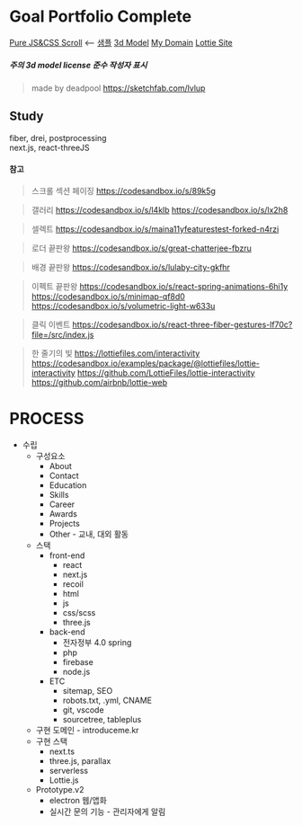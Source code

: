 # Goal Portfolio Complete

[Pure JS&CSS Scroll](https://joshua-dev-story.blogspot.com/2020/11/javascript-css-scroll-animation.html) <-- [샘플](https://gpe-joshua.github.io/sample/65-sample-d.html)
[3d Model](https://sketchfab.com/3d-models?date=week&features=downloadable&sort_by=-likeCount&cursor=cD0zMg%3D%3D)
[My Domain](https://introduceme.kr/)
[Lottie Site](https://lottiefiles.com/featured)

##### 주의 3d model license 준수 작성자 표시
> made by deadpool https://sketchfab.com/lvlup

## Study

fiber, drei, postprocessing<br>
next.js, react-threeJS 

#### 참고

> 스크롤 섹션 페이징
> https://codesandbox.io/s/89k5g

> 갤러리
> https://codesandbox.io/s/l4klb
> https://codesandbox.io/s/lx2h8

> 셀렉트
> https://codesandbox.io/s/maina11yfeaturestest-forked-n4rzi

> 로더 끝판왕
> https://codesandbox.io/s/great-chatterjee-fbzru

> 배경 끝판왕
> https://codesandbox.io/s/lulaby-city-gkfhr

> 이펙트 끝판왕
> https://codesandbox.io/s/react-spring-animations-6hi1y
> https://codesandbox.io/s/minimap-qf8d0
> https://codesandbox.io/s/volumetric-light-w633u

> 클릭 이벤트
> https://codesandbox.io/s/react-three-fiber-gestures-lf70c?file=/src/index.js

> 한 줄기의 빛
> https://lottiefiles.com/interactivity
> https://codesandbox.io/examples/package/@lottiefiles/lottie-interactivity
> https://github.com/LottieFiles/lottie-interactivity
> https://github.com/airbnb/lottie-web

# PROCESS

- 수립
  - 구성요소
    - About
    - Contact
    - Education
    - Skills
    - Career
    - Awards
    - Projects
    - Other - 교내, 대외 활동
  - 스택
    - front-end
      - react
      - next.js 
      - recoil
      - html
      - js
      - css/scss
      - three.js
    - back-end
      - 전자정부 4.0 spring
      - php
      - firebase
      - node.js
    - ETC
      - sitemap, SEO
      - robots.txt, .yml, CNAME
      - git, vscode
      - sourcetree, tableplus
  - 구현 도메인 - introduceme.kr
  - 구현 스택
    - next.ts
    - three.js, parallax
    - serverless
    - Lottie.js
  - Prototype.v2 
    - electron 웹/앱화
    - 실시간 문의 기능 - 관리자에게 알림

